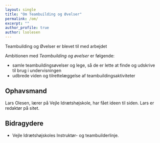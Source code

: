 ```yaml
---
layout: single
title: "Om Teambuilding og Øvelser"
permalink: /om/
excerpt: ""
author_profile: true
author: lsolesen
---
```


Teambuilding og Øvelser er blevet til med arbejdet 

Ambitionen med _Teambuilding og øvelser_ er følgende: 

- samle teambuildingsøvelser og lege, så de er lette at finde og udskrive til brug i undervisningen
- udbrede viden og tilrettelæggelse af teambuildingsaktiviteter

## Ophavsmand

Lars Olesen, lærer på Vejle Idrætshøjskole, har fået ideen til siden. Lars er redaktør på sitet.

## Bidragydere

- Vejle Idrætshøjskoles Instruktør- og teambuilderlinje.
